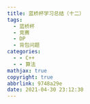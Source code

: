 ```yaml
---
title: 蓝桥杯学习总结（十二）
tags:
  - 蓝桥杯
  - 竞赛
  - DP
  - 背包问题
categories:
  - - C++
  - - 算法
mathjax: true
copyright: true
abbrlink: 9748a29e
date: 2021-04-30 23:12:30
---
```


<!--more-->